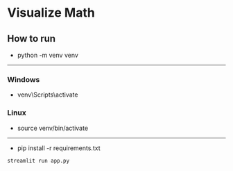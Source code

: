 # Visualize Math

## How to run
 - python -m venv venv
-----------------
 ### Windows
 - venv\Scripts\activate
 ### Linux
 - source venv/bin/activate
-----------------
 - pip install -r requirements.txt



```bash
streamlit run app.py
```